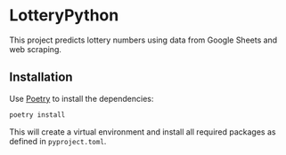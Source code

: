 # LotteryPython

This project predicts lottery numbers using data from Google Sheets and web scraping.

## Installation

Use [Poetry](https://python-poetry.org/) to install the dependencies:

```bash
poetry install
```

This will create a virtual environment and install all required packages as defined in `pyproject.toml`.
